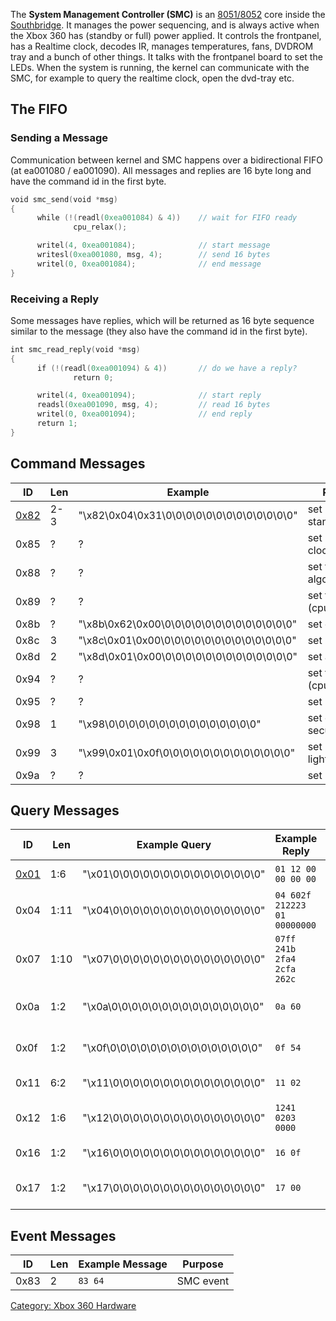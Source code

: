The **System Management Controller (SMC)** is an
[8051/8052](8051_8052) core inside the
[Southbridge](Southbridge). It manages the power sequencing,
and is always active when the Xbox 360 has (standby or full) power
applied. It controls the frontpanel, has a Realtime clock, decodes IR,
manages temperatures, fans, DVDROM tray and a bunch of other things. It
talks with the frontpanel board to set the LEDs. When the system is
running, the kernel can communicate with the SMC, for example to query
the realtime clock, open the dvd-tray etc.

## The FIFO

### Sending a Message

Communication between kernel and SMC happens over a bidirectional FIFO
(at ea001080 / ea001090).
All messages and replies are 16 byte long and have the command id in the
first byte.

```c
void smc_send(void *msg)
{
      while (!(readl(0xea001084) & 4))    // wait for FIFO ready
              cpu_relax();

      writel(4, 0xea001084);              // start message
      writesl(0xea001080, msg, 4);        // send 16 bytes
      writel(0, 0xea001084);              // end message
}
```

### Receiving a Reply

Some messages have replies, which will be returned as 16 byte sequence
similar to the message (they also have the command id in the first
byte).


```c
int smc_read_reply(void *msg)
{
      if (!(readl(0xea001094) & 4))       // do we have a reply?
              return 0;

      writel(4, 0xea001094);              // start reply
      readsl(0xea001090, msg, 4);         // read 16 bytes
      writel(0, 0xea001094);              // end reply
      return 1;
}
```

## Command Messages

| ID                                   | Len     | Example                                                    | Purpose                    |
| ------------------------------------ | ------- | ---------------------------------------------------------- | -------------------------- |
| [0x82](SMC_Command_0x82)  | 2-3     | "\\x82\\0x04\\0x31\\0\\0\\0\\0\\0\\0\\0\\0\\0\\0\\0\\0\\0" | set standby/power          |
| 0x85                                 | ?       | ?                                                          | set real time clock        |
| 0x88                                 | ?       | ?                                                          | set fan algorithm          |
| 0x89                                 | ?       | ?                                                          | set fan speed (cpu/gpu?)   |
| 0x8b                                 | ?       | "\\x8b\\0x62\\0x00\\0\\0\\0\\0\\0\\0\\0\\0\\0\\0\\0\\0\\0" | set dvd tray               |
| 0x8c                                 | 3       | "\\x8c\\0x01\\0x00\\0\\0\\0\\0\\0\\0\\0\\0\\0\\0\\0\\0\\0" | set power led              |
| 0x8d                                 | 2       | "\\x8d\\0x01\\0x00\\0\\0\\0\\0\\0\\0\\0\\0\\0\\0\\0\\0\\0" | set audio mute             |
| 0x94                                 | ?       | ?                                                          | set fan speed (cpu/gpu?)   |
| 0x95                                 | ?       | ?                                                          | set ir address             |
| 0x98                                 | 1       | "\\x98\\0\\0\\0\\0\\0\\0\\0\\0\\0\\0\\0\\0\\0\\0\\0"       | set dvd tray secure        |
| 0x99                                 | 3       | "\\x99\\0x01\\0x0f\\0\\0\\0\\0\\0\\0\\0\\0\\0\\0\\0\\0\\0" | set ring of light          |
| 0x9a                                 | ?       | ?                                                          | set rtc wake               |

## Query Messages

| ID                                   | Len      | Example Query                                        | Example Reply                | Purpose                      |
| ------------------------------------ | -------- | ---------------------------------------------------- | ---------------------------- | ---------------------------- |
| [0x01](SMC_Command_0x01)  | 1:6      | "\\x01\\0\\0\\0\\0\\0\\0\\0\\0\\0\\0\\0\\0\\0\\0\\0" | `01 12 00 00 00 00`          | power on type                |
| 0x04                                 | 1:11     | "\\x04\\0\\0\\0\\0\\0\\0\\0\\0\\0\\0\\0\\0\\0\\0\\0" | `04 602f 212223 01 00000000` | real time clock              |
| 0x07                                 | 1:10     | "\\x07\\0\\0\\0\\0\\0\\0\\0\\0\\0\\0\\0\\0\\0\\0\\0" | `07ff 241b 2fa4 2cfa 262c`   | read temps                   |
| 0x0a                                 | 1:2      | "\\x0a\\0\\0\\0\\0\\0\\0\\0\\0\\0\\0\\0\\0\\0\\0\\0" | `0a 60`                      | request tray state           |
| 0x0f                                 | 1:2      | "\\x0f\\0\\0\\0\\0\\0\\0\\0\\0\\0\\0\\0\\0\\0\\0\\0" | `0f 54`                      | request AV pack type         |
| 0x11                                 | 6:2      | "\\x11\\0\\0\\0\\0\\0\\0\\0\\0\\0\\0\\0\\0\\0\\0\\0" | `11 02`                      | read ana                     |
| 0x12                                 | 1:6      | "\\x12\\0\\0\\0\\0\\0\\0\\0\\0\\0\\0\\0\\0\\0\\0\\0" | `1241 0203 0000`             | request SMC version          |
| 0x16                                 | 1:2      | "\\x16\\0\\0\\0\\0\\0\\0\\0\\0\\0\\0\\0\\0\\0\\0\\0" | `16 0f`                      | query IR address             |
| 0x17                                 | 1:2      | "\\x17\\0\\0\\0\\0\\0\\0\\0\\0\\0\\0\\0\\0\\0\\0\\0" | `17 00`                      | query tilt sensor            |

## Event Messages

| ID   | Len   | Example Message | Purpose   |
| ---- | ----- | --------------- | --------- |
| 0x83 | 2     | `83 64`         | SMC event |

[Category: Xbox 360 Hardware](../Category_Xbox360_Hardware)
